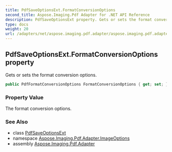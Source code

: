 ```yaml
---
title: PdfSaveOptionsExt.FormatConversionOptions
second_title: Aspose.Imaging.Pdf Adapter for .NET API Reference
description: PdfSaveOptionsExt property. Gets or sets the format conversion options
type: docs
weight: 20
url: /adapters/net/aspose.imaging.pdf.adapter/aspose.imaging.pdf.adapter.imageoptions/pdfsaveoptionsext/formatconversionoptions/
---
```

## PdfSaveOptionsExt.FormatConversionOptions property

Gets or sets the format conversion options.

```csharp
public PdfFormatConversionOptions FormatConversionOptions { get; set; }
```

### Property Value

The format conversion options.

### See Also

* class [PdfSaveOptionsExt](../)
* namespace [Aspose.Imaging.Pdf.Adapter.ImageOptions](../../../aspose.imaging.pdf.adapter.imageoptions/)
* assembly [Aspose.Imaging.Pdf.Adapter](../../../)


